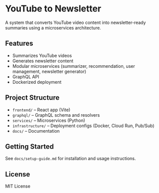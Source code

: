 # YouTube to Newsletter

A system that converts YouTube video content into newsletter-ready summaries using a microservices architecture.

## Features
- Summarizes YouTube videos
- Generates newsletter content
- Modular microservices (summarizer, recommendation, user management, newsletter generator)
- GraphQL API
- Dockerized deployment

## Project Structure
- `frontend/` – React app (Vite)
- `graphql/` – GraphQL schema and resolvers
- `services/` – Microservices (Python)
- `infrastructure/` – Deployment configs (Docker, Cloud Run, Pub/Sub)
- `docs/` – Documentation

## Getting Started
See `docs/setup-guide.md` for installation and usage instructions.

## License
MIT License
